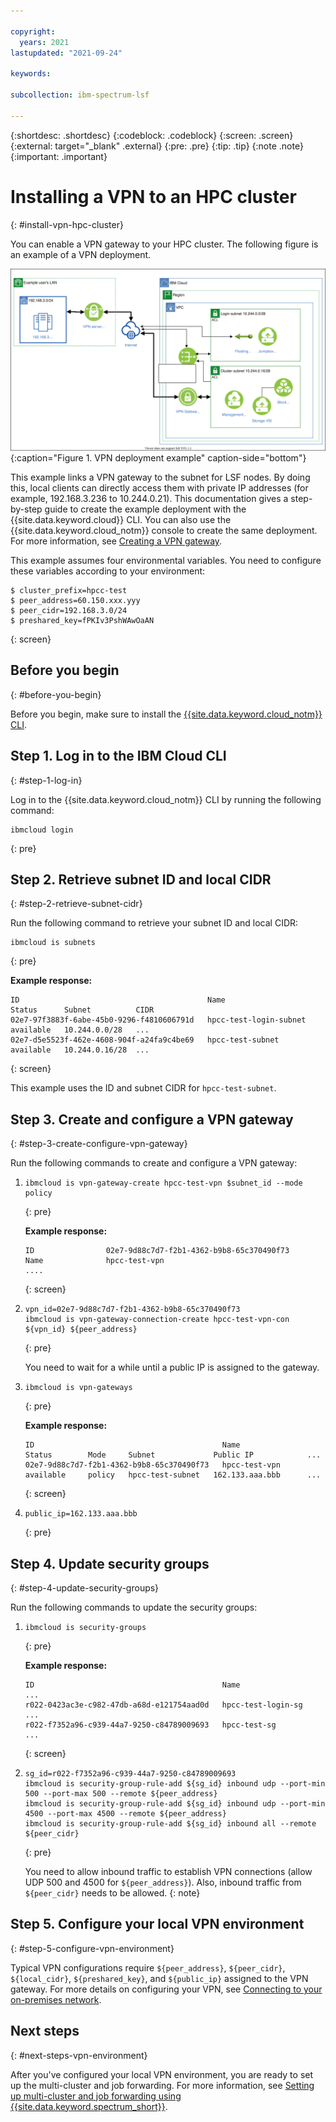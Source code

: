 ```yaml
---

copyright:
  years: 2021
lastupdated: "2021-09-24"

keywords: 

subcollection: ibm-spectrum-lsf

---
```


{:shortdesc: .shortdesc}
{:codeblock: .codeblock}
{:screen: .screen}
{:external: target="_blank" .external}
{:pre: .pre}
{:tip: .tip}
{:note .note}
{:important: .important}

# Installing a VPN to an HPC cluster
{: #install-vpn-hpc-cluster}

You can enable a VPN gateway to your HPC cluster. The following figure is an example of a VPN deployment.

![Architecture diagram for VPN deployment](images/hpcc_vpn-diagram.svg){:caption="Figure 1. VPN deployment example" caption-side="bottom"}

This example links a VPN gateway to the subnet for LSF nodes. By doing this, local clients can directly access them with private IP addresses (for example, 192.168.3.236 to 10.244.0.21). This documentation gives a step-by-step guide to create the example deployment with the {{site.data.keyword.cloud}} CLI. You can also use the {{site.data.keyword.cloud_notm}} console to create the same deployment. For more information, see [Creating a VPN gateway](/docs/vpc?topic=vpc-vpn-create-gateway).

This example assumes four environmental variables. You need to configure these variables according to your environment:

```
$ cluster_prefix=hpcc-test
$ peer_address=60.150.xxx.yyy
$ peer_cidr=192.168.3.0/24
$ preshared_key=fPKIv3PshWAwOaAN
```
{: screen}

## Before you begin
{: #before-you-begin}

Before you begin, make sure to install the [{{site.data.keyword.cloud_notm}} CLI](/docs/cli?topic=cli-install-ibmcloud-cli).

## Step 1. Log in to the IBM Cloud CLI
{: #step-1-log-in}

Log in to the {{site.data.keyword.cloud_notm}} CLI by running the following command:

```
ibmcloud login
```
{: pre}

## Step 2. Retrieve subnet ID and local CIDR
{: #step-2-retrieve-subnet-cidr}

Run the following command to retrieve your subnet ID and local CIDR:

```
ibmcloud is subnets
```
{: pre}

**Example response:**

```
ID                                          Name                     Status      Subnet          CIDR
02e7-97f3883f-6abe-45b0-9296-f4810606791d   hpcc-test-login-subnet   available   10.244.0.0/28   ...
02e7-d5e5523f-462e-4608-904f-a24fa9c4be69   hpcc-test-subnet         available   10.244.0.16/28  ...
```
{: screen}

This example uses the ID and subnet CIDR for `hpcc-test-subnet`.

## Step 3. Create and configure a VPN gateway
{: #step-3-create-configure-vpn-gateway}

Run the following commands to create and configure a VPN gateway:

1. 
    ```
    ibmcloud is vpn-gateway-create hpcc-test-vpn $subnet_id --mode policy
    ```
    {: pre}

    **Example response:**

    ```
    ID                02e7-9d88c7d7-f2b1-4362-b9b8-65c370490f73   
    Name              hpcc-test-vpn
    ....
    ```
    {: screen}
2. 
    ```
    vpn_id=02e7-9d88c7d7-f2b1-4362-b9b8-65c370490f73
    ibmcloud is vpn-gateway-connection-create hpcc-test-vpn-con ${vpn_id} ${peer_address}
    ```
    {: pre}

    You need to wait for a while until a public IP is assigned to the gateway.

3. 
    ```
    ibmcloud is vpn-gateways
    ```
    {: pre}

    **Example response:**

    ```
    ID                                          Name               Status        Mode     Subnet             Public IP            ...
    02e7-9d88c7d7-f2b1-4362-b9b8-65c370490f73   hpcc-test-vpn      available     policy   hpcc-test-subnet   162.133.aaa.bbb      ...
    ```
    {: screen}

4. 
    ```
    public_ip=162.133.aaa.bbb
    ```
    {: pre}

## Step 4. Update security groups
{: #step-4-update-security-groups}

Run the following commands to update the security groups:

1. 
    ```
    ibmcloud is security-groups
    ```
    {: pre}

    **Example response:**

    ```
    ID                                          Name                                ...
    r022-0423ac3e-c982-47db-a68d-e121754aad0d   hpcc-test-login-sg                  ...
    r022-f7352a96-c939-44a7-9250-c84789009693   hpcc-test-sg                        ...
    ```
    {: screen}

2. 
    ```
    sg_id=r022-f7352a96-c939-44a7-9250-c84789009693
    ibmcloud is security-group-rule-add ${sg_id} inbound udp --port-min 500 --port-max 500 --remote ${peer_address}
    ibmcloud is security-group-rule-add ${sg_id} inbound udp --port-min 4500 --port-max 4500 --remote ${peer_address}
    ibmcloud is security-group-rule-add ${sg_id} inbound all --remote ${peer_cidr}
    ```
    {: pre}

    You need to allow inbound traffic to establish VPN connections (allow UDP 500 and 4500 for `${peer_address}`). Also, inbound traffic from `${peer_cidr}` needs to be allowed.
    {: note}

## Step 5. Configure your local VPN environment
{: #step-5-configure-vpn-environment}

Typical VPN configurations require `${peer_address}`, `${peer_cidr}`, `${local_cidr}`, `${preshared_key}`, and `${public_ip}` assigned to the VPN gateway. For more details on configuring your VPN, see [Connecting to your on-premises network](/docs/vpc?topic=vpc-vpn-onprem-example).

## Next steps
{: #next-steps-vpn-environment}

After you've configured your local VPN environment, you are ready to set up the multi-cluster and job forwarding. For more information, see [Setting up multi-cluster and job forwarding using {{site.data.keyword.spectrum_short}}](/docs/ibm-spectrum-lsf?topic=ibm-spectrum-lsf-set-up-multi-cluster-job-forwarding).

